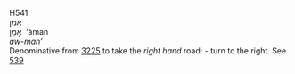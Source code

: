 H541  
אמן  
אָמַן ‎ ‘âman  
*aw-man‘*  
Denominative from [3225](h3225) to take the *right* *hand* road: - turn
to the right. See [539](h0539)  
